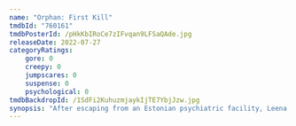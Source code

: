 ```yaml
---
name: "Orphan: First Kill"
tmdbId: "760161"
tmdbPosterId: /pHkKbIRoCe7zIFvqan9LFSaQAde.jpg
releaseDate: 2022-07-27
categoryRatings:
    gore: 0
    creepy: 0
    jumpscares: 0
    suspense: 0
    psychological: 0
tmdbBackdropId: /1SdFi2KuhuzmjaykIjTE7YbjJzw.jpg
synopsis: "After escaping from an Estonian psychiatric facility, Leena Klammer travels to America by impersonating Esther, the missing daughter of a wealthy family. But when her mask starts to slip, she is put against a mother who will protect her family from the murderous “child” at any cost."
---
```

